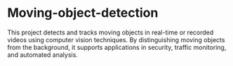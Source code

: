 # Moving-object-detection
This project detects and tracks moving objects in real-time or recorded videos using computer vision techniques. By distinguishing moving objects from the background, it supports applications in security, traffic monitoring, and automated analysis.

